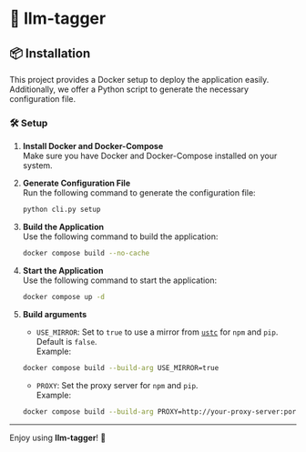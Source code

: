 # 🚀 llm-tagger

## 📦 Installation

This project provides a Docker setup to deploy the application easily. Additionally, we offer a Python script to generate the necessary configuration file.

### 🛠️ Setup

1. **Install Docker and Docker-Compose**  
   Make sure you have Docker and Docker-Compose installed on your system.

2. **Generate Configuration File**  
   Run the following command to generate the configuration file:  
   ```bash
   python cli.py setup
   ```

3. **Build the Application**  
    Use the following command to build the application:
    ```bash
    docker compose build --no-cache
    ```

4. **Start the Application**  
   Use the following command to start the application:  
   ```bash
   docker compose up -d
   ```

5. **Build arguments**
    - `USE_MIRROR`: Set to `true` to use a mirror from [`ustc`](https://mirrors.ustc.edu.cn/) for `npm` and `pip`. Default is `false`.  
    Example:
    ```bash
    docker compose build --build-arg USE_MIRROR=true
    ```

    - `PROXY`: Set the proxy server for `npm` and `pip`.  
    Example:
    ```bash
    docker compose build --build-arg PROXY=http://your-proxy-server:port
    ```

---

Enjoy using **llm-tagger**! 🎉